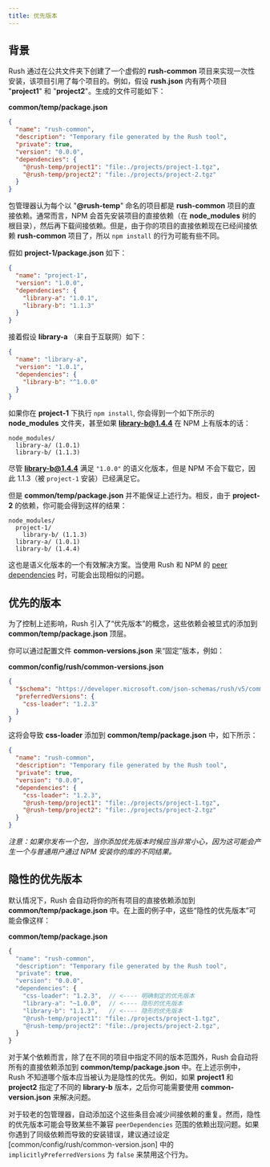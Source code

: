 ```yaml
---
title: 优先版本
---
```


## 背景

Rush 通过在公共文件夹下创建了一个虚假的 **rush-common** 项目来实现一次性安装，该项目引用了每个项目的。例如，假设 **rush.json** 内有两个项目 "**project1**" 和 "**project2**"。生成的文件可能如下：

**common/temp/package.json**

```json
{
  "name": "rush-common",
  "description": "Temporary file generated by the Rush tool",
  "private": true,
  "version": "0.0.0",
  "dependencies": {
    "@rush-temp/project1": "file:./projects/project-1.tgz",
    "@rush-temp/project2": "file:./projects/project-2.tgz"
  }
}
```

包管理器认为每个以 "**@rush-temp**" 命名的项目都是 **rush-common** 项目的直接依赖。通常而言，NPM 会首先安装项目的直接依赖（在 **node_modules** 树的根目录），然后再下载间接依赖。但是，由于你的项目的直接依赖现在已经间接依赖 **rush-common** 项目了，所以 `npm install` 的行为可能有些不同。

假如 **project-1/package.json** 如下：

```json
{
  "name": "project-1",
  "version": "1.0.0",
  "dependencies": {
    "library-a": "1.0.1",
    "library-b": "1.1.3"
  }
}
```

接着假设 **library-a** （来自于互联网）如下：

```json
{
  "name": "library-a",
  "version": "1.0.1",
  "dependencies": {
    "library-b": "^1.0.0"
  }
}
```

如果你在 **project-1** 下执行 `npm install`, 你会得到一个如下所示的 **node_modules** 文件夹，甚至如果 **library-b@1.4.4** 在 NPM 上有版本的话：

```
node_modules/
  library-a/ (1.0.1)
  library-b/ (1.1.3)
```

尽管 **library-b@1.4.4** 满足 `"1.0.0"` 的语义化版本，但是 NPM 不会下载它，因此 1.1.3（被 `project-1` 安装）已经满足它。

但是 **common/temp/package.json** 并不能保证上述行为。相反，由于 **project-2** 的依赖，你可能会得到这样的结果：

```
node_modules/
  project-1/
    library-b/ (1.1.3)
  library-a/ (1.0.1)
  library-b/ (1.4.4)
```

这也是语义化版本的一个有效解决方案。当使用 Rush 和 NPM 的 [peer dependencies](https://nodejs.org/en/blog/npm/peer-dependencies/) 时，可能会出现相似的问题。

## 优先的版本

为了控制上述影响，Rush 引入了“优先版本”的概念，这些依赖会被显式的添加到 **common/temp/package.json** 顶层。

你可以通过配置文件 **common-versions.json** 来“固定”版本，例如：

**common/config/rush/common-versions.json**

```json
{
  "$schema": "https://developer.microsoft.com/json-schemas/rush/v5/common-versions.schema.json",
  "preferredVersions": {
    "css-loader": "1.2.3"
  }
}
```

这将会导致 **css-loader** 添加到 **common/temp/package.json** 中，如下所示：

```json
{
  "name": "rush-common",
  "description": "Temporary file generated by the Rush tool",
  "private": true,
  "version": "0.0.0",
  "dependencies": {
    "css-loader": "1.2.3",
    "@rush-temp/project1": "file:./projects/project-1.tgz",
    "@rush-temp/project2": "file:./projects/project-2.tgz"
  }
}
```

_注意：如果你发布一个包，当你添加优先版本时候应当非常小心，因为这可能会产生一个与普通用户通过 NPM 安装你的库的不同结果。_

## 隐性的优先版本

默认情况下，Rush 会自动将你的所有项目的直接依赖添加到 **common/temp/package.json** 中。在上面的例子中，这些“隐性的优先版本”可能会像这样：

**common/temp/package.json**

```js
{
  "name": "rush-common",
  "description": "Temporary file generated by the Rush tool",
  "private": true,
  "version": "0.0.0",
  "dependencies": {
    "css-loader": "1.2.3",  // <---- 明确制定的优先版本
    "library-a": "~1.0.0",  // <---- 隐形的优先版本
    "library-b": "1.1.3",   // <---- 隐形的优先版本
    "@rush-temp/project1": "file:./projects/project-1.tgz",
    "@rush-temp/project2": "file:./projects/project-2.tgz",
  }
}
```

对于某个依赖而言，除了在不同的项目中指定不同的版本范围外，Rush 会自动将所有的直接依赖添加到 **common/temp/package.json** 中。在上述示例中，Rush 不知道哪个版本应当被认为是隐性的优先。例如，如果 **project1** 和 **project2** 指定了不同的 **library-b** 版本，之后你可能需要使用 **common-version.json** 来解决问题。

对于较老的包管理器，自动添加这个这些条目会减少间接依赖的重复。然而，隐性的优先版本可能会导致某些不兼容 `peerDependencies` 范围的依赖出现问题。如果你遇到了同级依赖而导致的安装错误，建议通过设定 [common/config/rush/common-version.json] 中的 `implicitlyPreferredVersions` 为 `false` 来禁用这个行为。
